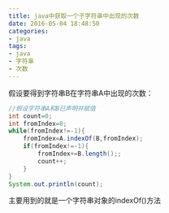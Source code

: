 ```yaml
---
title: java中获取一个子字符串中出现的次数
date: 2016-05-04 18:48:50
categories:
- java
tags:
- java
- 字符串
- 次数
---
```


假设要得到字符串B在字符串A中出现的次数：
``` java
//假设字符串A和B已声明并赋值
int count=0;
int fromIndex=0;
while(fromIndex!=-1){
	fromIndex=A.indexOf(B,fromIndex);
	if(fromIndex!=-1){
		fromIndex+=B.length();;
		count++;
	}
}
System.out.println(count);
```
主要用到的就是一个字符串对象的indexOf()方法
